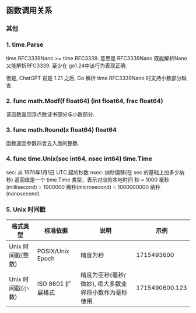 ## 函数调用关系


### 其他
### 1. time.Parse
time.RFC3339Nano >= time.RFC3339. 意思是 RFC3339Nano 既能解析Nano又能解析RFC3339. 至少在 go1.24中该行为表现正确.  

但是, ChatGPT 说是 1.21 之后, Go 解析 time.RFC3339Nano 时支持小数部分缺省.

### 2. func math.Modf(f float64) (int float64, frac float64)
该函数返回浮点数证书部分与小数部分.

### 3. func math.Round(x float64) float64
函数返回参数四舍五入后的整数.

### 4. func time.Unix(sec int64, nsec int64) time.Time
sec: 从 1970年1月1日 UTC 起的秒数
nsec: 纳秒偏移(在 sec 的基础上加多少纳秒)
返回值是一个 time.Time 类型，表示对应的本地时间
秒 = 1000 毫秒(millisecond) = 1000000 微秒(microsecond) = 1000000000 纳秒(nanosecond)


### 5. Unix 时间戳
| 格式类型 | 标准依据 | 说明 | 示例 |
| - | - | - | - |
| Unix 时间戳(整数) | POSIX/Unix Epoch | 精度为秒 | 1715493600 |
| Unix 时间戳(小数) | ISO 8601 扩展格式 | 精度为亚秒(毫秒/微妙), 绝大多数业界将小数作为毫秒使用. | 1715490600.123 |